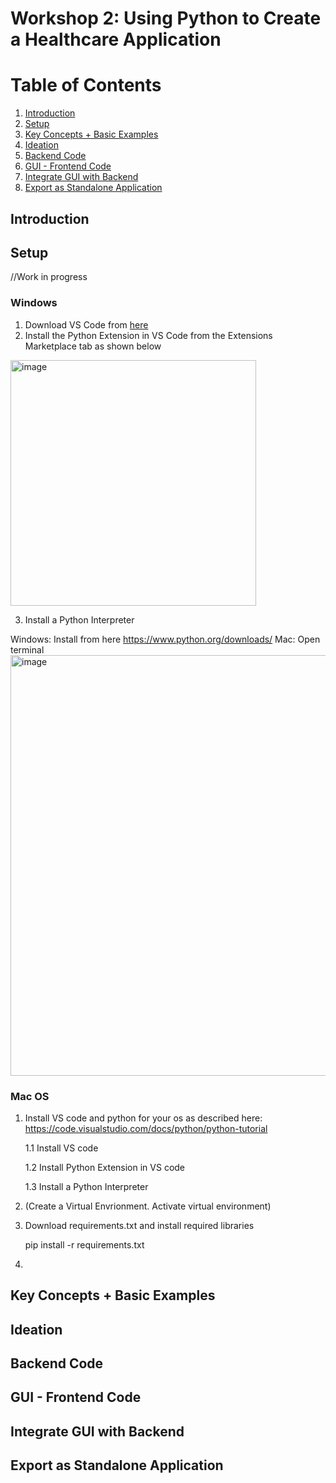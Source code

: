 # Workshop 2: Using Python to Create a Healthcare Application


# Table of Contents
1. [Introduction](#Introduction)
2. [Setup](#Setup)
3. [Key Concepts + Basic Examples](#Key-Concepts-+-Basic-Examples)
4. [Ideation](#Ideation)
5. [Backend Code](#Backend-Code)
6. [GUI - Frontend Code](#GUI---Frontend-Code)
7. [Integrate GUI with Backend](#Integrate-GUI-with-Backend)
8. [Export as Standalone Application](#Export-as-Standalone-Application)

## Introduction

## Setup

//Work in progress
### Windows
1. Download VS Code from [here](https://code.visualstudio.com/download)
2. Install the Python Extension in VS Code from the Extensions Marketplace tab as shown below

<img width="393" alt="image" src="https://user-images.githubusercontent.com/101687676/158518484-994f8d23-fbd1-47f0-8877-b3de44007840.png">

3. Install a Python Interpreter

Windows: Install from here https://www.python.org/downloads/
Mac: Open terminal 
<img width="673" alt="image" src="https://user-images.githubusercontent.com/101687676/158518753-a9cbae6a-6e6b-474e-b815-b3157422d137.png">


### Mac OS
1. Install VS code and python for your os as described here: https://code.visualstudio.com/docs/python/python-tutorial

    1.1 Install VS code
  
    1.2 Install Python Extension in VS code
   
    1.3 Install a Python Interpreter
2. (Create a Virtual Envrionment. Activate virtual environment)
3. Download requirements.txt and install required libraries

      pip install -r requirements.txt
4. 

## Key Concepts + Basic Examples

## Ideation

## Backend Code

## GUI - Frontend Code

## Integrate GUI with Backend

## Export as Standalone Application
